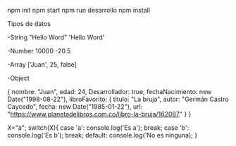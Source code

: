 npm init
npm start
npm run desarrollo
npm install

Tipos de datos

-String
"Hello Word"
'Hello Word'

-Number
10000
-20.5

-Array
['Juan', 25, false]

-Object

{
nombre: "Juan",
edad: 24,
Desarrollador: true,
fechaNacimiento: new Date("1998-08-22"),
libroFavorito: {
titulo: "La bruja",
autor: "Germán Castro Caycedo",
fecha: new Date("1985-01-22"),
url: "https://www.planetadelibros.com.co/libro-la-bruja/162087"
}
}

X="a";
switch(X){
case 'a':
console.log('Es a');
break;
case 'b':
console.log('Es b');
break;
default:
console.log('No es ninguna);
}
